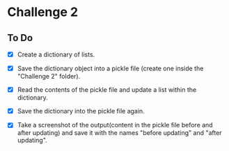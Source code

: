 # Challenge 2

## To Do

<!--- Once you are completed with a task, you can mark it as done on this to do list.
      To do that, just add an x between the square brackets.
      Example : [ ] becomes [x] -->

- [X] Create a dictionary of lists.

- [X] Save the dictionary object into a pickle file (create one inside the "Challenge 2" folder).

- [X] Read the contents of the pickle file and update a list within the dictionary.

- [X] Save the dictionary into the pickle file again.

- [X] Take a screenshot of the output(content in the pickle file before and after updating) and save it with the names "before updating" and "after updating".